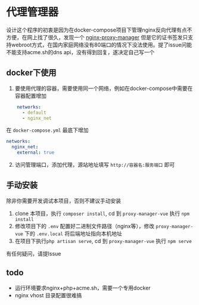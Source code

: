 # 代理管理器
设计这个程序的初衷是因为在docker-compose项目下管理nginx反向代理有点不方便，在网上找了很久，发现一个 [nginx-proxy-manager](https://github.com/jc21/nginx-proxy-manager)
但是它的证书签发只支持webroot方式，在国内家庭网络没有80端口的情况下没法使用。提了issue问能不能支持acme.sh的dns api，没有得到回复，遂决定自己写一个

## docker下使用
1. 要使用代理的容器，需要使用同一个网络，例如在docker-compose中需要在容器配置增加
```yaml
    networks:
      - default
      - nginx_net
```
在 `docker-compose.yml` 最底下增加
```yaml
networks:
  nginx_net:
    external: true
```
2. 访问管理端口，添加代理，源站地址填写 `http://容器名:服务端口` 即可 


## 手动安装
除非你需要开发调试本项目，否则不建议手动安装
1. clone 本项目，执行 `composer install`, cd 到 `proxy-manager-vue` 执行 `npm install`
2. 修改项目下的 `.env` 配置好二进制文件路径（nginx等），修改 `proxy-manager-vue` 下的 `.env.local` 将后端地址指向本机地址
2. 在项目下执行`php artisan serve`,  cd 到 `proxy-manager-vue` 执行 `npm serve`

有任何疑问，请提Issue

## todo
- 运行环境要求nginx+php+acme.sh，需要一个专用docker
- nginx vhost 目录配置很难搞
